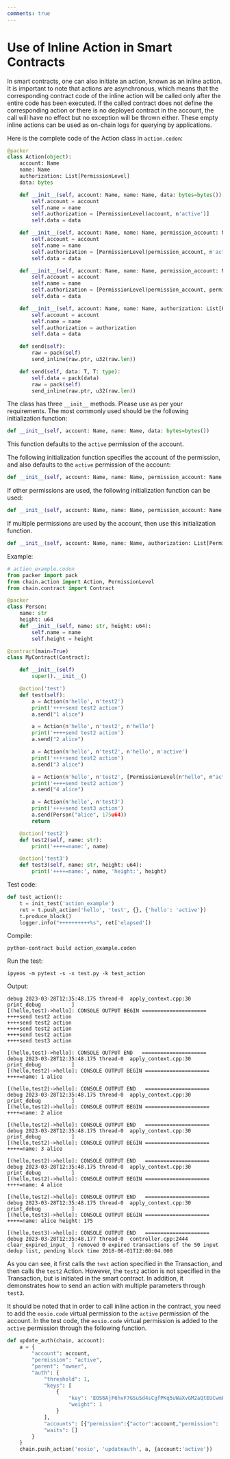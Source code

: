 ```yaml
---
comments: true
---
```


# Use of Inline Action in Smart Contracts

In smart contracts, one can also initiate an action, known as an inline action. It is important to note that actions are asynchronous, which means that the corresponding contract code of the inline action will be called only after the entire code has been executed. If the called contract does not define the corresponding action or there is no deployed contract in the account, the call will have no effect but no exception will be thrown either. These empty inline actions can be used as on-chain logs for querying by applications.

Here is the complete code of the Action class in `action.codon`:

```python
@packer
class Action(object):
    account: Name
    name: Name
    authorization: List[PermissionLevel]
    data: bytes

    def __init__(self, account: Name, name: Name, data: bytes=bytes()):
        self.account = account
        self.name = name
        self.authorization = [PermissionLevel(account, n'active')]
        self.data = data

    def __init__(self, account: Name, name: Name, permission_account: Name, data: bytes=bytes()):
        self.account = account
        self.name = name
        self.authorization = [PermissionLevel(permission_account, n'active')]
        self.data = data

    def __init__(self, account: Name, name: Name, permission_account: Name, permission_name: Name, data: bytes=bytes()):
        self.account = account
        self.name = name
        self.authorization = [PermissionLevel(permission_account, permission_name)]
        self.data = data

    def __init__(self, account: Name, name: Name, authorization: List[PermissionLevel], data: bytes=bytes()):
        self.account = account
        self.name = name
        self.authorization = authorization
        self.data = data

    def send(self):
        raw = pack(self)
        send_inline(raw.ptr, u32(raw.len))

    def send(self, data: T, T: type):
        self.data = pack(data)
        raw = pack(self)
        send_inline(raw.ptr, u32(raw.len))
```

The class has three `__init__` methods. Please use as per your requirements. The most commonly used should be the following initialization function:

```python
def __init__(self, account: Name, name: Name, data: bytes=bytes())
```

This function defaults to the `active` permission of the account.

The following initialization function specifies the account of the permission, and also defaults to the `active` permission of the account:

```python
def __init__(self, account: Name, name: Name, permission_account: Name, data: bytes=bytes())
```

If other permissions are used, the following initialization function can be used:

```python
def __init__(self, account: Name, name: Name, permission_account: Name, permission_name: Name, data: bytes=bytes()):
```

If multiple permissions are used by the account, then use this initialization function.

```python
def __init__(self, account: Name, name: Name, authorization: List[PermissionLevel], data: bytes=bytes()):
```

Example:

```python
# action_example.codon
from packer import pack
from chain.action import Action, PermissionLevel
from chain.contract import Contract

@packer
class Person:
    name: str
    height: u64
    def __init__(self, name: str, height: u64):
        self.name = name
        self.height = height

@contract(main=True)
class MyContract(Contract):

    def __init__(self)
        super().__init__()

    @action('test')
    def test(self):
        a = Action(n'hello', n'test2')
        print('++++send test2 action')
        a.send("1 alice")

        a = Action(n'hello', n'test2', n'hello')
        print('++++send test2 action')
        a.send("2 alice")

        a = Action(n'hello', n'test2', n'hello', n'active')
        print('++++send test2 action')
        a.send("3 alice")

        a = Action(n'hello', n'test2', [PermissionLevel(n"hello", n"active")])
        print('++++send test2 action')
        a.send("4 alice")

        a = Action(n'hello', n'test3')
        print('++++send test3 action')
        a.send(Person("alice", 175u64))
        return

    @action('test2')
    def test2(self, name: str):
        print('++++=name:', name)

    @action('test3')
    def test3(self, name: str, height: u64):
        print('++++=name:', name, 'height:', height)
```

Test code:

```python
def test_action():
    t = init_test('action_example')
    ret = t.push_action('hello', 'test', {}, {'hello': 'active'})
    t.produce_block()
    logger.info("++++++++++%s", ret['elapsed'])
```

Compile:

```
python-contract build action_example.codon
```

Run the test:

```
ipyeos -m pytest -s -x test.py -k test_action
```

Output:

```
debug 2023-03-28T12:35:48.175 thread-0  apply_context.cpp:30          print_debug          ] 
[(hello,test)->hello]: CONSOLE OUTPUT BEGIN =====================
++++send test2 action
++++send test2 action
++++send test2 action
++++send test2 action
++++send test3 action

[(hello,test)->hello]: CONSOLE OUTPUT END   =====================
debug 2023-03-28T12:35:48.175 thread-0  apply_context.cpp:30          print_debug          ] 
[(hello,test2)->hello]: CONSOLE OUTPUT BEGIN =====================
++++=name: 1 alice

[(hello,test2)->hello]: CONSOLE OUTPUT END   =====================
debug 2023-03-28T12:35:48.175 thread-0  apply_context.cpp:30          print_debug          ] 
[(hello,test2)->hello]: CONSOLE OUTPUT BEGIN =====================
++++=name: 2 alice

[(hello,test2)->hello]: CONSOLE OUTPUT END   =====================
debug 2023-03-28T12:35:48.175 thread-0  apply_context.cpp:30          print_debug          ] 
[(hello,test2)->hello]: CONSOLE OUTPUT BEGIN =====================
++++=name: 3 alice

[(hello,test2)->hello]: CONSOLE OUTPUT END   =====================
debug 2023-03-28T12:35:48.175 thread-0  apply_context.cpp:30          print_debug          ] 
[(hello,test2)->hello]: CONSOLE OUTPUT BEGIN =====================
++++=name: 4 alice

[(hello,test2)->hello]: CONSOLE OUTPUT END   =====================
debug 2023-03-28T12:35:48.175 thread-0  apply_context.cpp:30          print_debug          ] 
[(hello,test3)->hello]: CONSOLE OUTPUT BEGIN =====================
++++=name: alice height: 175

[(hello,test3)->hello]: CONSOLE OUTPUT END   =====================
debug 2023-03-28T12:35:48.177 thread-0  controller.cpp:2444           clear_expired_input_ ] removed 0 expired transactions of the 50 input dedup list, pending block time 2018-06-01T12:00:04.000
```

As you can see, it first calls the `test` action specified in the Transaction, and then calls the `test2` Action. However, the `test2` action is not specified in the Transaction, but is initiated in the smart contract. In addition, it demonstrates how to send an action with multiple parameters through `test3`.

It should be noted that in order to call inline action in the contract, you need to add the `eosio.code` virtual permission to the `active` permission of the account. In the test code, the `eosio.code` virtual permission is added to the `active` permission through the following function.

```python
def update_auth(chain, account):
    a = {
        "account": account,
        "permission": "active",
        "parent": "owner",
        "auth": {
            "threshold": 1,
            "keys": [
                {
                    "key": 'EOS6AjF6hvF7GSuSd4sCgfPKq5uWaXvGM2aQtEUCwmEHygQaqxBSV',
                    "weight": 1
                }
            ],
            "accounts": [{"permission":{"actor":account,"permission": 'eosio.code'}, "weight":1}],
            "waits": []
        }
    }
    chain.push_action('eosio', 'updateauth', a, {account:'active'})
```

